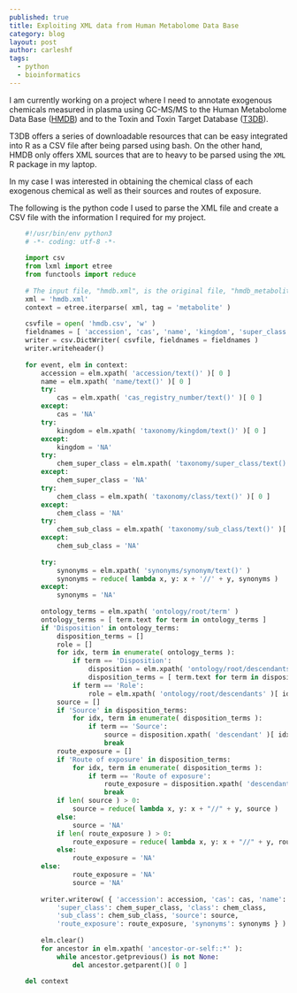 ```yaml
---
published: true
title: Exploiting XML data from Human Metabolome Data Base
category: blog
layout: post
author: carleshf
tags:
  - python
  - bioinformatics
---
```


I am currently working on a project where I need to annotate exogenous chemicals measured in plasma using GC-MS/MS to the Human Metabolome Data Base ([HMDB](http://www.hmdb.ca)) and to the Toxin and Toxin Target Database ([T3DB](http://www.t3db.ca)).

T3DB offers a series of downloadable resources that can be easy integrated into R as a CSV file after being parsed using bash. On the other hand, HMDB only offers XML sources that are to heavy to be parsed using the `XML` R package in my laptop. 

In my case I was interested in obtaining the chemical class of each exogenous chemical as well as their sources and routes of exposure.

The following is the python code I used to parse the XML file and create a CSV file with the information I required for my project.

```python
    #!/usr/bin/env python3
    # -*- coding: utf-8 -*-
    
    import csv
    from lxml import etree
    from functools import reduce
    
    # The input file, "hmdb.xml", is the original file, "hmdb_metabolites.xml", but without the URL attribute in the hmdb tag.
    xml = 'hmdb.xml'
    context = etree.iterparse( xml, tag = 'metabolite' )
    
    csvfile = open( 'hmdb.csv', 'w' )
    fieldnames = [ 'accession', 'cas', 'name', 'kingdom', 'super_class', 'class', 'sub_class', 'source', 'route_exposure', 'synonyms' ]
    writer = csv.DictWriter( csvfile, fieldnames = fieldnames )
    writer.writeheader()
    
    for event, elm in context:
        accession = elm.xpath( 'accession/text()' )[ 0 ]
        name = elm.xpath( 'name/text()' )[ 0 ]
        try:
            cas = elm.xpath( 'cas_registry_number/text()' )[ 0 ]
        except:
            cas = 'NA'
        try:
            kingdom = elm.xpath( 'taxonomy/kingdom/text()' )[ 0 ]
        except:
            kingdom = 'NA'
        try:
            chem_super_class = elm.xpath( 'taxonomy/super_class/text()' )[ 0 ]
        except:
            chem_super_class = 'NA'
        try:
            chem_class = elm.xpath( 'taxonomy/class/text()' )[ 0 ]
        except:
            chem_class = 'NA'
        try:
            chem_sub_class = elm.xpath( 'taxonomy/sub_class/text()' )[ 0 ]
        except:
            chem_sub_class = 'NA'
        
        try:
            synonyms = elm.xpath( 'synonyms/synonym/text()' )
            synonyms = reduce( lambda x, y: x + '//' + y, synonyms )
        except:
            synonyms = 'NA'
    
        ontology_terms = elm.xpath( 'ontology/root/term' )
        ontology_terms = [ term.text for term in ontology_terms ]
        if 'Disposition' in ontology_terms:
            disposition_terms = []
            role = []
            for idx, term in enumerate( ontology_terms ):
                if term == 'Disposition':
                    disposition = elm.xpath( 'ontology/root/descendants' )[ idx ]
                    disposition_terms = [ term.text for term in disposition.xpath( 'descendant/term' ) ]
                if term == 'Role':
                    role = elm.xpath( 'ontology/root/descendants' )[ idx ]
            source = []
            if 'Source' in disposition_terms:
                for idx, term in enumerate( disposition_terms ):
                    if term == 'Source':
                        source = disposition.xpath( 'descendant' )[ idx ].xpath( 'descendants/descendant/term/text()' )
                        break
            route_exposure = []
            if 'Route of exposure' in disposition_terms:
                for idx, term in enumerate( disposition_terms ):
                    if term == 'Route of exposure':
                        route_exposure = disposition.xpath( 'descendant' )[ idx ].xpath( 'descendants/descendant/descendants/descendant/term/text()' )
                        break
            if len( source ) > 0:
                source = reduce( lambda x, y: x + "//" + y, source )
            else:
                source = 'NA'
            if len( route_exposure ) > 0:
                route_exposure = reduce( lambda x, y: x + "//" + y, route_exposure )
            else:
                route_exposure = 'NA'
        else:
                route_exposure = 'NA'
                source = 'NA'
    
        writer.writerow( { 'accession': accession, 'cas': cas, 'name': name, 'kingdom': kingdom,
            'super_class': chem_super_class, 'class': chem_class,
            'sub_class': chem_sub_class, 'source': source,
            'route_exposure': route_exposure, 'synonyms': synonyms } )
    
        elm.clear()
        for ancestor in elm.xpath( 'ancestor-or-self::*' ):
            while ancestor.getprevious() is not None:
                del ancestor.getparent()[ 0 ]
    
    del context
```
